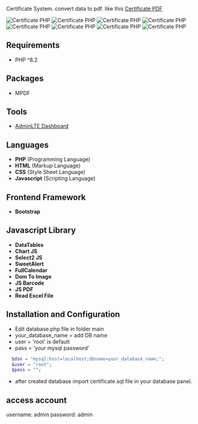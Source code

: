 Certificate System. convert data to pdf.
like this [Certificate PDF](https://laravelspa.github.io/blog/img/portfolio/certificate-php/0000001.pdf)

![Certificate PHP](https://laravelspa.github.io/blog/img/portfolio/certificate-php/login.png "Certificate PHP")
![Certificate PHP](https://laravelspa.github.io/blog/img/portfolio/certificate-php/users.png "Certificate PHP")
![Certificate PHP](https://laravelspa.github.io/blog/img/portfolio/certificate-php/create_user.png "Certificate PHP")
![Certificate PHP](https://laravelspa.github.io/blog/img/portfolio/certificate-php/certificates.png "Certificate PHP")
![Certificate PHP](https://laravelspa.github.io/blog/img/portfolio/certificate-php/create_certificate.png "Certificate PHP")
![Certificate PHP](https://laravelspa.github.io/blog/img/portfolio/certificate-php/show_certificate.png "Certificate PHP")
![Certificate PHP](https://laravelspa.github.io/blog/img/portfolio/certificate-php/print_certificate.png "Certificate PHP")
![Certificate PHP](https://laravelspa.github.io/blog/img/portfolio/certificate-php/success_print.png "Certificate PHP")

## Requirements
- PHP ^8.2

## Packages
- MPDF

## Tools
- [AdminLTE Dashboard](https://adminlte.io/)

## Languages
- **PHP** (Programming Language)
- **HTML** (Markup Language)
- **CSS** (Style Sheet Language)
- **Javascript** (Scripting Language)

## Frontend Framework
- **Bootstrap**

## Javascript Library
- **DataTables**
- **Chart JS**
- **Select2 JS**
- **SweetAlert**
- **FullCalendar**
- **Dom To Image**
- **JS Barcode**
- **JS PDF**
- **Read Excel File**

## Installation and Configuration
- Edit database.php file in folder main
- your_database_name = add DB name
- user = 'root' is default
- pass = 'your mysql password'
```php
  $dsn = "mysql:host=localhost;dbname=your_database_name;";
  $user = "root";
  $pass = "";
```

- after created database import certificate.sql file in your database panel.

## access account
username: admin
password: admin